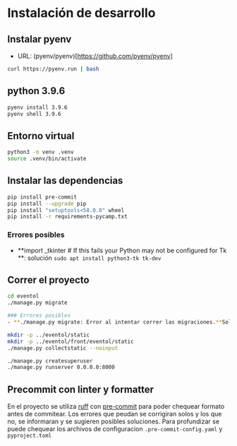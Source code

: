 # Instalación de desarrollo

## Instalar pyenv

- URL: (pyenv/pyenv)[https://github.com/pyenv/pyenv]

```bash
curl https://pyenv.run | bash
```

## python 3.9.6

```bash
pyenv install 3.9.6
pyenv shell 3.9.6
```

## Entorno virtual

```bash
python3 -m venv .venv
source .venv/bin/activate
```

## Instalar las dependencias

```bash
pip install pre-commit
pip install --upgrade pip
pip install "setuptools<58.0.0" wheel
pip install -r requirements-pycamp.txt
```

### Errores posibles
- **import _tkinter # If this fails your Python may not be configured for Tk	**: solución `sudo apt install python3-tk tk-dev`


## Correr el proyecto

```bash
cd eventol
./manage.py migrate

### Errores posibles
- **./manage.py migrate: Error al intentar correr las migraciones.**Solucion:Es necesario ejecutar: `sudo  apt-get install -y gdal-bin`

mkdir -p ../eventol/static
mkdir -p ../eventol/front/eventol/static
./manage.py collectstatic --noinput

./manage.py createsuperuser
./manage.py runserver 0.0.0.0:8000
```

## Precommit con linter y formatter
En el proyecto se utiliza [ruff](https://docs.astral.sh/ruff/) con [pre-commit](https://pre-commit.com/) para poder chequear formato antes de commitear. Los errores que peudan se corrigiran solos y los que no, se informaran y se sugieren posibles soluciones.
Para profundizar se puede chequear los archivos de configuracion `.pre-commit-config.yaml` y `pyproject.toml`